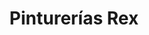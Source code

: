 ---
title: "Pinturerías Rex"
url: /ciudad-autonoma-de-buenos-aires/pinturerias-rex/
shop: Farben
---